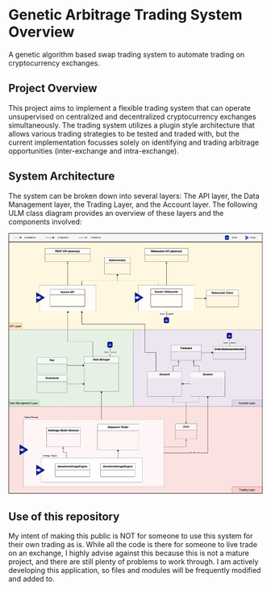 # Genetic Arbitrage Trading System Overview
A genetic algorithm based swap trading system to automate trading on cryptocurrency exchanges.

## Project Overview
This project aims to implement a flexible trading system that can operate unsupervised on centralized and decentralized cryptocurrency exchanges simultaneously. The trading system utilizes a plugin style architecture that allows various trading strategies to be tested and traded with, but the current implementation focusses solely on identifying and trading arbitrage opportunities (inter-exchange and intra-exchange).


## System Architecture
The system can be broken down into several layers: The API layer, the Data Management layer, the Trading Layer, and the Account layer. The following ULM class diagram provides an overview of these layers and the components involved:


![alt text](https://github.com/jaxernst/GenticArbitrageTradingSystem/blob/main/SystemArchitecture.png?raw=true)



## Use of this repository
My intent of making this public is NOT for someone to use this system for their own trading as is. While all the code is there for someone to live trade on an exchange, I highly advise against this because this is not a mature project, and there are still plenty of problems to work through. I am actively developing this application, so files and modules will be frequently modified and added to.
